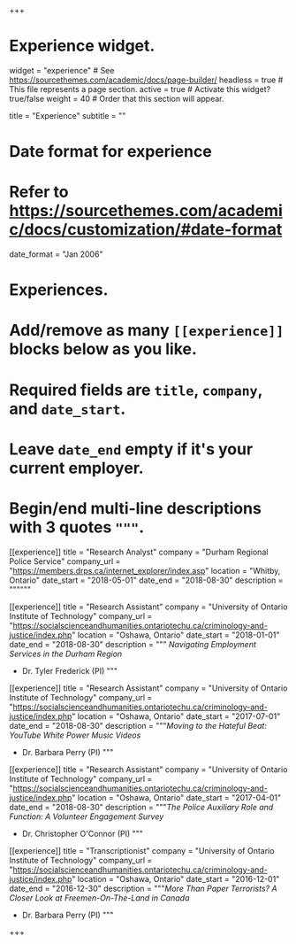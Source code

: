 +++
# Experience widget.
widget = "experience"  # See https://sourcethemes.com/academic/docs/page-builder/
headless = true  # This file represents a page section.
active = true  # Activate this widget? true/false
weight = 40  # Order that this section will appear.

title = "Experience"
subtitle = ""

# Date format for experience
#   Refer to https://sourcethemes.com/academic/docs/customization/#date-format
date_format = "Jan 2006"

# Experiences.
#   Add/remove as many `[[experience]]` blocks below as you like.
#   Required fields are `title`, `company`, and `date_start`.
#   Leave `date_end` empty if it's your current employer.
#   Begin/end multi-line descriptions with 3 quotes `"""`.
[[experience]]
  title = "Research Analyst"
  company = "Durham Regional Police Service"
  company_url = "https://members.drps.ca/internet_explorer/index.asp"
  location = "Whitby, Ontario"
  date_start = "2018-05-01"
  date_end = "2018-08-30"
  description = """"""
  
[[experience]]
  title = "Research Assistant"
  company = "University of Ontario Institute of Technology"
  company_url = "https://socialscienceandhumanities.ontariotechu.ca/criminology-and-justice/index.php"
  location = "Oshawa, Ontario"
  date_start = "2018-01-01"
  date_end = "2018-08-30"
  description = """ *Navigating Employment Services in the Durham Region* 
  * Dr. Tyler Frederick (PI)
  """
  
[[experience]]
  title = "Research Assistant"
  company = "University of Ontario Institute of Technology"
  company_url = "https://socialscienceandhumanities.ontariotechu.ca/criminology-and-justice/index.php"
  location = "Oshawa, Ontario"
  date_start = "2017-07-01"
  date_end = "2018-08-30"
  description = """*Moving to the Hateful Beat: YouTube White Power Music Videos* 
  * Dr. Barbara Perry (PI)
  """
  
[[experience]]
  title = "Research Assistant"
  company = "University of Ontario Institute of Technology"
  company_url = "https://socialscienceandhumanities.ontariotechu.ca/criminology-and-justice/index.php"
  location = "Oshawa, Ontario"
  date_start = "2017-04-01"
  date_end = "2018-08-30"
  description = """*The Police Auxiliary Role and Function: A Volunteer Engagement Survey* 
  * Dr. Christopher O'Connor (PI)
  """
  
[[experience]]
  title = "Transcriptionist"
  company = "University of Ontario Institute of Technology"
  company_url = "https://socialscienceandhumanities.ontariotechu.ca/criminology-and-justice/index.php"
  location = "Oshawa, Ontario"
  date_start = "2016-12-01"
  date_end = "2016-12-30"
  description = """*More Than Paper Terrorists? A Closer Look at Freemen-On-The-Land in Canada* 
  * Dr. Barbara Perry (PI)
  """

+++
